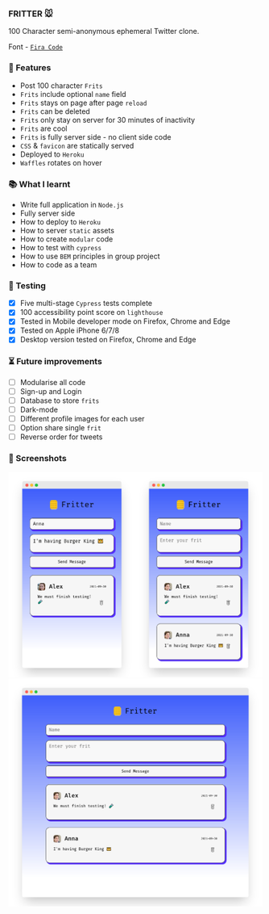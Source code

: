 ### FRITTER 🐭

100 Character semi-anonymous ephemeral Twitter clone.

Font - [`Fira Code`](https://github.com/tonsky/FiraCode)

### 🧱 Features

- Post 100 character `Frits`
- `Frits` include optional `name` field
- `Frits` stays on page after page `reload`
- `Frits` can be deleted
- `Frits` only stay on server for 30 minutes of inactivity
- `Frits` are cool
- `Frits` is fully server side - no client side code
- `CSS` & `favicon` are statically served
- Deployed to `Heroku`
- `Waffles` rotates on hover

### 📚 What I learnt

- Write full application in `Node.js`
- Fully server side
- How to deploy to `Heroku`
- How to server `static` assets
- How to create `modular` code
- How to test with `cypress`
- How to use `BEM` principles in group project
- How to code as a team

### 🦺 Testing

- [x] Five multi-stage `Cypress` tests complete
- [x] 100 accessibility point score on `lighthouse`
- [x] Tested in Mobile developer mode on Firefox, Chrome and Edge
- [x] Tested on Apple iPhone 6/7/8
- [x] Desktop version tested on Firefox, Chrome and Edge

### ⏳ Future improvements

- [ ] Modularise all code
- [ ] Sign-up and Login
- [ ] Database to store `frits`
- [ ] Dark-mode
- [ ] Different profile images for each user
- [ ] Option share single `frit`
- [ ] Reverse order for tweets

### 👀 Screenshots

![Mobile](readme/mobile-fritter1.png)
![Mobile](readme/desktop-fritter.png)
